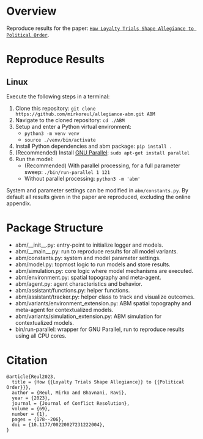 # Overview
Reproduce results for the paper: 
[`How Loyalty Trials Shape Allegiance to Political Order`](https://doi.org/10.1177/00220027231222004).

# Reproduce Results
## Linux
Execute the following steps in a terminal:
1. Clone this repository: `git clone https://github.com/mirkoreul/allegiance-abm.git ABM`
2. Navigate to the cloned repository: `cd ./ABM`
3. Setup and enter a Python virtual environment: 
   - `python3 -m venv venv`
   - `source ./venv/bin/activate`
4. Install Python dependencies and abm package: `pip install .`
5. (Recommended) Install [GNU Parallel]([https://www.gnu.org/software/parallel/]): `sudo apt-get install parallel`
6. Run the model: 
   - (Recommended) With parallel processing, for a full parameter sweep: `./bin/run-parallel 1 121`
   - Without parallel processing: `python3 -m 'abm'`

System and parameter settings can be modified in `abm/constants.py`.
By default all results given in the paper are reproduced, excluding the online appendix.

# Package Structure
- abm/\_\_init__.py: entry-point to initialize logger and models.
- abm/\_\_main__.py: run to reproduce results for all model variants.
- abm/constants.py: system and model parameter settings.
- abm/model.py: topmost logic to run models and store results.
- abm/simulation.py: core logic where model mechanisms are executed.
- abm/environment.py: spatial topography and meta-agent.
- abm/agent.py: agent characteristics and behavior.
- abm/assistant/functions.py: helper functions.
- abm/assistant/tracker.py: helper class to track and visualize outcomes.
- abm/variants/environment_extension.py: ABM spatial topography and meta-agent for contextualized models.
- abm/variants/simulation_extension.py: ABM simulation for contextualized models.
- bin/run-parallel: wrapper for GNU Parallel, run to reproduce results using all CPU cores.

# Citation
```
@article{Reul2023,
  title = {How {{Loyalty Trials Shape Allegiance}} to {{Political Order}}},
  author = {Reul, Mirko and Bhavnani, Ravi},
  year = {2023},
  journal = {Journal of Conflict Resolution},
  volume = {69},
  number = {1},
  pages = {178--206},
  doi = {10.1177/00220027231222004},
}
```

